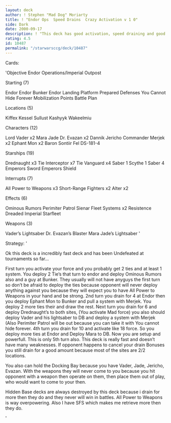 ```yaml
---
layout: deck
author: ! Stephen "Mad Dog" Moriarty
title: ! "Endor Ops  Speed Drains  Crazy Activation v 1 0"
side: Dark
date: 2000-09-17
description: ! "This deck has good activation, speed draining and good battling."
rating: 4.5
id: 10487
permalink: "/starwarsccg/deck/10487"
---
```

Cards: 

'Objective Endor Operations/Imperial Outpost

Starting (7)

Endor
Endor Bunker
Endor Landing Platform
Prepared Defenses
You Cannot Hide Forever
Mobilization Points
Battle Plan

Locations (5)

Kiffex
Kessel
Sullust
Kashyyk
Wakeelmiu

Characters (12)

Lord Vader x2
Mara Jade
Dr. Evazan x2
Dannik Jericho
Commander Merjek x2
Ephant Mon x2
Baron Sontiir Fel
DS-181-4

Starships (19)

Drednaught x3
Tie Interceptor x7
Tie Vanguard x4
Saber 1
Scythe 1
Saber 4
Emperors Sword
Emperors Shield

Interrupts (7)

All Power to Weapons x3
Short-Range Fighters x2
Alter x2

Effects (6)

Ominous Rumors
Perimiter Patrol
Sienar Fleet Systems x2
Resistence
Dreaded Imperial Starfleet

Weapons (3)

Vader’s Lightsaber
Dr. Evazan’s Blaster
Mara Jade’s Lightsaber '

Strategy: '

Ok this deck is a incredibly fast deck and has been Undefeated at tournaments so far...

First turn you activate your force and you probably get 2 ties and at least 1 system. You deploy 2 Tie’s that turn to endor and deploy Ominous Rumors also and a guy at Bunker. They usually will not have anyguys the first turn so don’t be afraid to deploy the ties because opponent will never deploy anything against you because they will expect you to have All Power to Weapons in your hand and be strong. 2nd turn you drain for 4 at Endor then you deploy Ephant Mon to Bunker and pull a system with Merjek. You deploy 2 more ties their and draw the rest. Next turn you drain for 6 and deploy Drednaught’s to both sites, (You activate Mad force) you also should deploy Vader and his lightsaber to DB and deploy a system with Merjek (Also Perimiter Patrol will be out because you can take it with You cannot hide forever. 4th turn you drain for 10 and activate like 18 force. So you deploy more ties at Endor and Deploy Mara to DB. Now you are setup and powerfull. This is only 5th turn also. This deck is really fast and doesn’t have many weaknesses. If opponent happens to cancel your drain Bonuses you still drain for a good amount because most of the sites are 2/2 locations.

You also can hold the Docking Bay because you have Vader, Jade, Jericho, Evazan.  With the weapons they will never come to you because you hit opponent with a weapon then operate on them, then place them out of play, who would want to come to your then.

Hidden Base decks are always destroyed by this deck because i drain for more then they do and they never will win in battles.  All Power to Weapons is way overpowering.  Also I have SFS which makes me retrieve more then they do.

'
